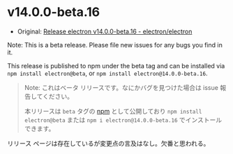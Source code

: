 # v14.0.0-beta.16

- Original: [Release electron v14.0.0-beta.16 - electron/electron](https://github.com/electron/electron/releases/tag/v14.0.0-beta.16)

Note: This is a beta release. Please file new issues for any bugs you find in it.

This release is published to npm under the beta tag and can be installed via `npm install electron@beta`, or `npm install electron@14.0.0-beta.16`.

> Note: これはベータ リリースです。なにかバグを見つけた場合は issue 報告してください。
>
> 本リリースは `beta` タグの [npm](https://www.npmjs.com/package/electron) として公開しており `npm install electron@beta` または `npm i electron@14.0.0-beta.16` でインストールできます。

リリース ページは存在しているが変更点の言及はなし。欠番と思われる。
